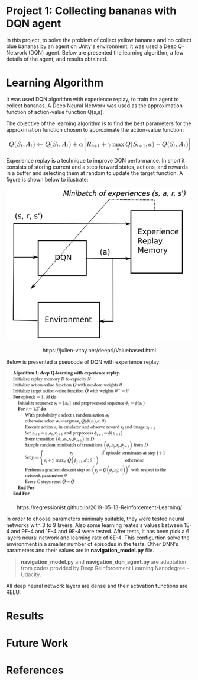# Project 1: Collecting bananas with DQN agent

In this project, to solve the problem of collect yellow bananas and no collect blue bananas by an agent on Unity's environment, it was used a  Deep Q-Network (DQN) agent. Below are presented the learning algorithm, a few details of the agent, and results obtained.

# Learning Algorithm

It was used DQN algorithm with experience replay, to train the agent to collect bananas. A Deep Neural Network was used as the approximation function of action-value function Q(s,a).

The objective of the learning algorithm is to find the best parameters for the approximation function chosen to approximate the action-value function:

<p align="center">
  <img src="q_sa_001.png" alt="drawing" width="500"/>
<p/>

Experience replay is a technique to improve DQN performance. In short it consists of storing current and a step forward states, actions, and rewards in a buffer and selecting them at random to update the target function. A figure is shown below to ilustrate:

<p align="center">
  <img src="experience_replay_001.png" alt="drawing" width="500"/>
<p/>

<p align="center">
  https://julien-vitay.net/deeprl/Valuebased.html
<p/>

Below is presented a pseucode of DQN with experience replay:


<p align="center">
  <img src="algorithm_experience_replay.png" alt="drawing" width="700"/>
<p/>
<p align="center">
  https://regressionist.github.io/2019-05-13-Reinforcement-Learning/
<p/>

In order to choose parameters minimaly suitable, they were tested neural networks with 3 to 9 layers. Also some learning reates's values between 1E-4 and 9E-4 and 1E-4 and 9E-4 were tested. After tests, it has been pick a 6 layers neural network and learning rate of 6E-4. This configurtion solve the environment in a smaller number of episodes in the tests. Other DNN's parameters and their values are in **navigation_model.py** file.

> **navigation_model.py** and **navigation_dqn_agent.py** are adaptation from codes provided by Deep Reinforcement Learning Nanodegree - Udacity.

All deep neural network layers are dense and their activation functions are RELU. 

# Results

# Future Work

# References
